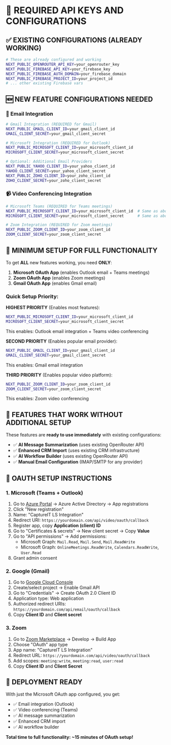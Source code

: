 # 🔑 REQUIRED API KEYS AND CONFIGURATIONS

## ✅ **EXISTING CONFIGURATIONS (ALREADY WORKING)**
```bash
# These are already configured and working
NEXT_PUBLIC_OPENROUTER_API_KEY=your_openrouter_key
NEXT_PUBLIC_FIREBASE_API_KEY=your_firebase_key
NEXT_PUBLIC_FIREBASE_AUTH_DOMAIN=your_firebase_domain
NEXT_PUBLIC_FIREBASE_PROJECT_ID=your_project_id
# ... other existing Firebase vars
```

## 🆕 **NEW FEATURE CONFIGURATIONS NEEDED**

### **📧 Email Integration**
```bash
# Gmail Integration (REQUIRED for Gmail)
NEXT_PUBLIC_GMAIL_CLIENT_ID=your_gmail_client_id
GMAIL_CLIENT_SECRET=your_gmail_client_secret

# Microsoft Integration (REQUIRED for Outlook)
NEXT_PUBLIC_MICROSOFT_CLIENT_ID=your_microsoft_client_id
MICROSOFT_CLIENT_SECRET=your_microsoft_client_secret

# Optional: Additional Email Providers
NEXT_PUBLIC_YAHOO_CLIENT_ID=your_yahoo_client_id
YAHOO_CLIENT_SECRET=your_yahoo_client_secret
NEXT_PUBLIC_ZOHO_CLIENT_ID=your_zoho_client_id
ZOHO_CLIENT_SECRET=your_zoho_client_secret
```

### **📹 Video Conferencing Integration**
```bash
# Microsoft Teams (REQUIRED for Teams meetings)
NEXT_PUBLIC_MICROSOFT_CLIENT_ID=your_microsoft_client_id  # Same as above
MICROSOFT_CLIENT_SECRET=your_microsoft_client_secret      # Same as above

# Zoom Integration (REQUIRED for Zoom meetings)
NEXT_PUBLIC_ZOOM_CLIENT_ID=your_zoom_client_id
ZOOM_CLIENT_SECRET=your_zoom_client_secret
```

## 🎯 **MINIMUM SETUP FOR FULL FUNCTIONALITY**

To get **ALL** new features working, you need **ONLY**:

1. **Microsoft OAuth App** (enables Outlook email + Teams meetings)
2. **Zoom OAuth App** (enables Zoom meetings)
3. **Gmail OAuth App** (enables Gmail email)

### **Quick Setup Priority:**

**HIGHEST PRIORITY** (Enables most features):
```bash
NEXT_PUBLIC_MICROSOFT_CLIENT_ID=your_microsoft_client_id
MICROSOFT_CLIENT_SECRET=your_microsoft_client_secret
```
This enables: Outlook email integration + Teams video conferencing

**SECOND PRIORITY** (Enables popular email provider):
```bash
NEXT_PUBLIC_GMAIL_CLIENT_ID=your_gmail_client_id  
GMAIL_CLIENT_SECRET=your_gmail_client_secret
```
This enables: Gmail email integration

**THIRD PRIORITY** (Enables popular video platform):
```bash
NEXT_PUBLIC_ZOOM_CLIENT_ID=your_zoom_client_id
ZOOM_CLIENT_SECRET=your_zoom_client_secret  
```
This enables: Zoom video conferencing

## 🚀 **FEATURES THAT WORK WITHOUT ADDITIONAL SETUP**

These features are **ready to use immediately** with existing configurations:

- ✅ **AI Message Summarization** (uses existing OpenRouter API)
- ✅ **Enhanced CRM Import** (uses existing CRM infrastructure) 
- ✅ **AI Workflow Builder** (uses existing OpenRouter API)
- ✅ **Manual Email Configuration** (IMAP/SMTP for any provider)

## 📝 **OAUTH SETUP INSTRUCTIONS**

### **1. Microsoft (Teams + Outlook)**
1. Go to [Azure Portal](https://portal.azure.com/) → Azure Active Directory → App registrations
2. Click "New registration"
3. Name: "CaptureIT LS Integration"
4. Redirect URI: `https://yourdomain.com/api/video/oauth/callback`
5. Register app, copy **Application (client) ID**
6. Go to "Certificates & secrets" → New client secret → Copy **Value**
7. Go to "API permissions" → Add permissions:
   - Microsoft Graph: `Mail.Read`, `Mail.Send`, `Mail.ReadWrite`
   - Microsoft Graph: `OnlineMeetings.ReadWrite`, `Calendars.ReadWrite`, `User.Read`
8. Grant admin consent

### **2. Google (Gmail)**
1. Go to [Google Cloud Console](https://console.cloud.google.com/)
2. Create/select project → Enable Gmail API
3. Go to "Credentials" → Create OAuth 2.0 Client ID
4. Application type: Web application
5. Authorized redirect URIs: `https://yourdomain.com/api/email/oauth/callback`
6. Copy **Client ID** and **Client secret**

### **3. Zoom**
1. Go to [Zoom Marketplace](https://marketplace.zoom.us/) → Develop → Build App
2. Choose "OAuth" app type
3. App name: "CaptureIT LS Integration"
4. Redirect URL: `https://yourdomain.com/api/video/oauth/callback`
5. Add scopes: `meeting:write`, `meeting:read`, `user:read`
6. Copy **Client ID** and **Client Secret**

## 🎊 **DEPLOYMENT READY**

With just the Microsoft OAuth app configured, you get:
- ✅ Email integration (Outlook)
- ✅ Video conferencing (Teams)  
- ✅ AI message summarization
- ✅ Enhanced CRM import
- ✅ AI workflow builder

**Total time to full functionality: ~15 minutes of OAuth setup!**